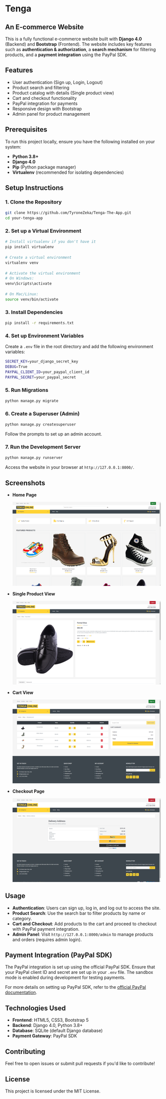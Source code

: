 # Tenga
## An E-commerce Website

This is a fully functional e-commerce website built with **Django 4.0** (Backend) and **Bootstrap** (Frontend). The website includes key features such as **authentication & authorization**, a **search mechanism** for filtering products, and a **payment integration** using the PayPal SDK.

## Features

- User authentication (Sign up, Login, Logout)
- Product search and filtering
- Product catalog with details (Single product view)
- Cart and checkout functionality
- PayPal integration for payments
- Responsive design with Bootstrap
- Admin panel for product management

## Prerequisites

To run this project locally, ensure you have the following installed on your system:

- **Python 3.8+**
- **Django 4.0**
- **Pip** (Python package manager)
- **Virtualenv** (recommended for isolating dependencies)

## Setup Instructions

### 1. Clone the Repository

```bash
git clone https://github.com/TyroneZeka/Tenga-The-App.git
cd your-tenga-app
```

### 2. Set up a Virtual Environment

```bash
# Install virtualenv if you don't have it
pip install virtualenv

# Create a virtual environment
virtualenv venv

# Activate the virtual environment
# On Windows:
venv\Scripts\activate

# On Mac/Linux:
source venv/bin/activate
```

### 3. Install Dependencies

```bash
pip install -r requirements.txt
```

### 4. Set up Environment Variables

Create a `.env` file in the root directory and add the following environment variables:

```bash
SECRET_KEY=your_django_secret_key
DEBUG=True
PAYPAL_CLIENT_ID=your_paypal_client_id
PAYPAL_SECRET=your_paypal_secret
```

### 5. Run Migrations

```bash
python manage.py migrate
```

### 6. Create a Superuser (Admin)

```bash
python manage.py createsuperuser
```

Follow the prompts to set up an admin account.

### 7. Run the Development Server

```bash
python manage.py runserver
```

Access the website in your browser at `http://127.0.0.1:8000/`.


## Screenshots

- **Home Page**

  ![Home Page](https://github.com/TyroneZeka/Tenga-The-App/blob/main/images/home.png?raw=true)

- **Single Product View**

  ![Single Product View](https://github.com/TyroneZeka/Tenga-The-App/blob/main/images/single.png?raw=true)

- **Cart View**

  ![Cart View](https://github.com/TyroneZeka/Tenga-The-App/blob/main/images/cart.png?raw=true)

- **Checkout Page**

  ![Checkout Page](https://github.com/TyroneZeka/Tenga-The-App/blob/main/images/checkout.png?raw=true)


## Usage

- **Authentication**: Users can sign up, log in, and log out to access the site.
- **Product Search**: Use the search bar to filter products by name or category.
- **Cart and Checkout**: Add products to the cart and proceed to checkout with PayPal payment integration.
- **Admin Panel**: Visit `http://127.0.0.1:8000/admin` to manage products and orders (requires admin login).

## Payment Integration (PayPal SDK)

The PayPal integration is set up using the official PayPal SDK. Ensure that your PayPal client ID and secret are set up in your `.env` file. The sandbox mode is enabled during development for testing payments.

For more details on setting up PayPal SDK, refer to the [official PayPal documentation](https://developer.paypal.com/docs/checkout/integrate/).

## Technologies Used

- **Frontend**: HTML5, CSS3, Bootstrap 5
- **Backend**: Django 4.0, Python 3.8+
- **Database**: SQLite (default Django database)
- **Payment Gateway**: PayPal SDK

## Contributing

Feel free to open issues or submit pull requests if you'd like to contribute!

## License

This project is licensed under the MIT License.